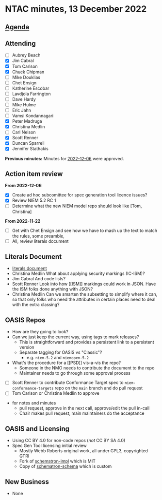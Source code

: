 # NTAC minutes, 13 December 2022

## [Agenda](2022-12-13-agenda.md)

## Attending

- [ ] Aubrey Beach
- [x] Jim Cabral
- [x] Tom Carlson
- [x] Chuck Chipman
- [ ] Mike Douklias
- [ ] Chet Ensign
- [ ] Katherine Escobar
- [ ] Lavdjola Farrington
- [ ] Dave Hardy
- [ ] Mike Hulme
- [ ] Eric Jahn
- [ ] Vamsi Kondannagari
- [x] Peter Madruga
- [x] Christina Medlin
- [ ] Carl Nelson
- [x] Scott Renner
- [x] Duncan Sparrell
- [x] Jennifer Stathakis

**Previous minutes:**  Minutes for [2022-12-06](2022-12-06-minutes.md) were approved.

## Action item review

**From 2022-12-06**

- [x] Create ad hoc subcomittee for spec generation tool licence issues?
- [x] Review NIEM 5.2 RC 1
- [ ] Determine what the new NIEM model repo should look like [Tom, Christina]

**From 2022-11-22**

- [ ] Get with Chet Ensign and see how we have to mash up the text to match the rules, some preamble,
- [ ] All, review literals document

## Literals Document

- [literals document](../documents/Literals-221124.md)
- Christina Medlin What about applying security markings (IC-ISM)?
- Jim Cabral And code lists?
- Scott Renner Look into how [[ISM]] markings could work in JSON. Have the ISM folks done anything with JSON?
- Christina Medlin Can we smarten the subsetting to simplify where it can, so that only folks who need the attributes in certain places need to deal with the extra classing?

## OASIS Repos

- How are they going to look?
- Can we just keep the current way, using tags to mark releases?
  - This is straightforward and provides a persistent link to a persistent version
  - Separate tagging for OASIS vs "Classic"?
    - e.g. `niem-5.2` and `niemopen-5.2`
- What's the procedure for a [[PSD]] vis-a-vis the repo?
  - Someone in the NMO needs to contribute the document to the repo
  - Maintainer needs to go through some approval process
- [ ] Scott Renner to contribute Conformance Target spec to `niem-conformance-targets` repo on the `main` branch and do pull request
- [ ] Tom Carlson or Christina Medlin to approve

- for notes and minutes
  - pull request, approve in the next call, approve/edit the pull in-call
  - Chair makes pull request, main maintainers do the acceptance

## OASIS and Licensing

- Using CC BY 4.0 for non-code repos (_not_ CC BY SA 4.0)
- Spec Gen Tool licensing initial review
  - Mostly Webb Roberts original work, all under GPL3, copyrighted GTRI
  - Fork of [schematron-impl](https://github.com/webb/schematron-impl/blob/0bb9777581d3becd5da4012e4f40c5510ee6e547/LICENSE) which is MIT
  - Copy of [schematron-schema](https://github.com/webb/schematron-schema/blob/c2615ad606da480a5b09940a5b2913ee106a3c83/LICENSE) which is custom

## New Business

- None